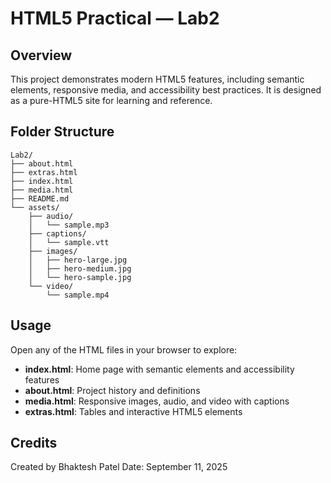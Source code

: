 # HTML5 Practical — Lab2

## Overview
This project demonstrates modern HTML5 features, including semantic elements, responsive media, and accessibility best practices. It is designed as a pure-HTML5 site for learning and reference.

## Folder Structure

```
Lab2/
├── about.html
├── extras.html
├── index.html
├── media.html
├── README.md
└── assets/
	├── audio/
	│   └── sample.mp3
	├── captions/
	│   └── sample.vtt
	├── images/
	│   ├── hero-large.jpg
	│   ├── hero-medium.jpg
	│   └── hero-sample.jpg
	└── video/
		└── sample.mp4
```

## Usage
Open any of the HTML files in your browser to explore:
- **index.html**: Home page with semantic elements and accessibility features
- **about.html**: Project history and definitions
- **media.html**: Responsive images, audio, and video with captions
- **extras.html**: Tables and interactive HTML5 elements

## Credits
Created by Bhaktesh Patel
Date: September 11, 2025
